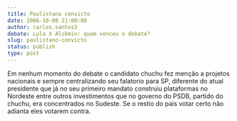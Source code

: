 ```yaml
---
title: Paulistano convicto
date: 2006-10-08 21:00:00
author: carlos.santos3
debate: Lula X Alckmin: quem venceu o debate?
slug: paulistano-convicto
status: publish 
type: post
---
```


Em nenhum momento do debate o candidato chuchu fez menção a projetos nacionais e sempre centralizando seu falatorio para SP, diferente do atual presidente que já no seu primeiro mandato construiu plataformas no Nordeste entre outros investimentos que no governo do PSDB, partido do chuchu, era concentrados no Sudeste. Se o restio do pais votar certo não adianta eles votarem contra.

